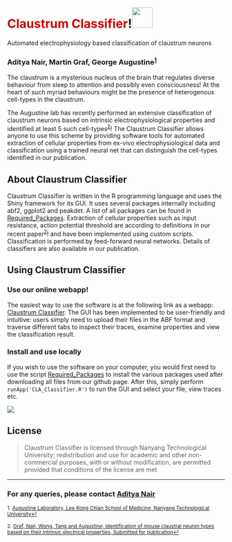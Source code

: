 # <font color="CC0000">Claustrum Classifier</font>!<img src= www/favicon.io width="48">



Automated electrophysiology based classification of claustrum neurons

### Aditya Nair, Martin Graf, George Augustine<sup><a href="#fn1" id="ref1">1</a></sup>

The claustrum is a mysterious nucleus of the brain that regulates diverse behaviour from sleep to attention and possibly even consciousness! At the heart of such myriad behaviours might be the presence of heterogenous cell-types in the claustrum. 

The Augustine lab has recently performed an extensive classification of claustrum neurons based on intrinsic electrophysiological properties and identified at least 5 such cell-types<sup><a href="#fn2" id="ref2">2</a></sup>! The Claustrum Classifier allows anyone to use this scheme by providing software tools for automated extraction of cellular properties from ex-vivo electrophysiological data and classification using a trained neural net that can distinguish the cell-types identified in our publication.

## About Claustrum Classifier

Claustrum Classifier is written in the R programming language and uses the Shiny framework for its GUI. It uses several packages internally including abf2, ggplot2 and peakdet. A list of all packages can be found in [Required_Packages](Required_Packages.R). Extraction of cellular properties such as input resistance, action potential threshold are according to definitions in our recent paper<sup><a href="#fn2" id="ref2">2</a></sup>! and have been implemented using custom scripts. Classification is performed by feed-forward neural networks. Details of classifiers are also available in our publication.

## Using Claustrum Classifier

### Use our online webapp!

 The easiest way to use the software is at the following link as a webapp: [Claustrum Classifier](https://claustrum.shinyapps.io/online/). The GUI has been implemented to be user-friendly and intuitive: users simply need to upload their files in the ABF format and traverse different tabs to inspect their traces, examine properties and view the classification result.

### Install and use locally 

If you wish to use the software on your computer, you would first need to use the script [Required_Packages](Required_Packages.R) to install the various packages used after downloading all files from our github page. After this, simply perform `runApp('CLA_Classifier.R')` to run the GUI and select your file, view traces etc.

![](www/name-of-giphy.gif)

## License

>Claustrum Classifier is licensed through Nanyang Technological University; redistribution and use for academic and other non-commercial purposes, with or without modification, are permitted provided that conditions of the license are met

--- 
 
### For any queries, please contact [Aditya Nair](adi.nair@caltech.edu)


<sup id="fn1">1. [Augustine Laboratory, Lee Kong Chian School of Medicine, Nanyang Technological University](http://www.lkcmedicine.ntu.edu.sg/aboutus/Faculty-and-Staff/Pages/George-Augustine.aspx)<a href="#ref1" title="Jump back to footnote 1 in the text.">↩</a></sup> 

<sup id="fn1">2. [Graf, Nair, Wong, Tang and Augustine, Identification of mouse claustral neuron types based on their intrinsic electrical properties, Submitted for publication](https://www.abstractsonline.com/pp8/#!/4376/presentation/33214)<a href="#ref2" title="Jump back to footnote 2 in the text.">↩</a></sup> 
